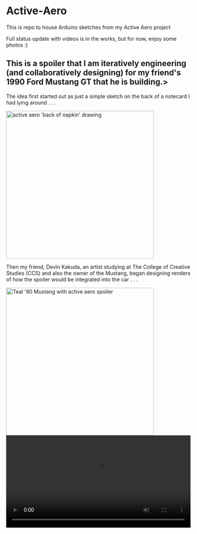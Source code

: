 # Active-Aero
This is repo to house Arduino sketches from my Active Aero project 

Full status update with videos is in the works, but for now, enjoy some photos :)

## This is a spoiler that I am iteratively engineering (and collaboratively designing) for my friend's 1990 Ford Mustang GT that he is building.>

The idea first started out as just a simple sketch on the back of a notecard I had lying around . . .


<img src="https://drive.google.com/uc?export=view&id=1gQ1w7_WQkcvmAoiEFC5VpXWNA8CsBaBV" alt="active aero 'back of napkin' drawing" width="400"/>

Then my friend, Devin Kakuda, an artist studying at The College of Creative Studies (CCS) and also the owner of the Mustang, began designing renders of how the spoiler would be integrated into the car . . . 

<image src="https://drive.google.com/uc?export=view&id=1_bRO14_mZu-qjMvtMakJpT-s5jc9dnYc" alt="Teal '90 Mustang with active aero spoiler" width='400'/>

<video src="https://drive.google.com/uc?export=view&id=19yaAaFWSty61mpK395vZ64GALvGSrmrr" type="video/MOV" width="500" />


To Do:
- Purchase motor controller with BEC or Buck regulator
- Figure out how to incorporate manual override switch with preset modes
- Faster actuator?
